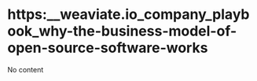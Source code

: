 # https:\_\_weaviate.io_company_playbook_why-the-business-model-of-open-source-software-works

No content

